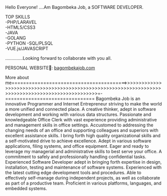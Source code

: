 Hello Everyone!
....Am Bagombeka Job,  a SOFTWARE DEVELOPER.
<p>TOP SKILLS<br>
-PHP/LARAVEL<br>
-HTML5/CSS3<br>
-JAVA<br>
-GOLANG<br>
-PYTHON
-SQL/PLSQL<br>
-VUE.js/JAVASCRIPT</p>



..............Looking forward to collaborate with you all.

PERSONAL WEBSITE💯: <a href="bagombekajob.com">bagombekajob.com</a>


<p text-align="justify">
More about me========================================>>>>>>>>>>>>>>>>>>>>>>>>>>>>>>>>>>>>>>>>>>>>>>>>>>>>>>>>>>>>>>>>>>>>>>>>>>>>>>>>>>>>>>>>>>>>>>>>>>>=-===============================
Bagombeka Job is an innovative Programmer and Internet Entrepreneur striving to make the world a more unified and connected place. A creative thinker, adept in software development and working with various data structures. Passionate and knowledgeable Office Clerk with vast experience providing administrative and management skills in office settings. Accustomed to addressing the changing needs of an office and supporting colleagues and superiors with excellent assistance skills. I bring forth high quality organizational skills and a self-motivated drive to achieve excellence. Adept in various software applications, filing systems, and office equipment. Eager and ready to leverage my managerial and administrative skills to best serve your office. A commitment to safely and professionally handling confidential tasks. Experienced Software Developer adept in bringing forth expertise in design, installation, testing and maintenance of software systems. Experienced with the latest cutting edge development tools and procedures. Able to effectively self-manage during independent projects, as well as collaborate as part of a productive team. Proficient in various platforms, languages, and embedded systems.
  
</p>
